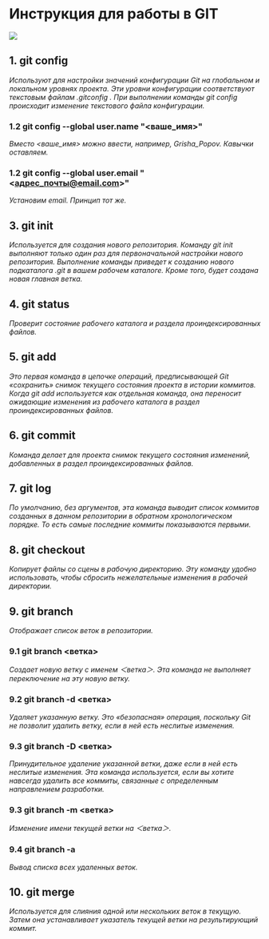 # Инструкция для работы в GIT
![](photo.png)

## __1. git config__
*Используют для настройки значений конфигурации Git на глобальном и локальном уровнях проекта. Эти уровни конфигурации соответствуют текстовым файлам .gitconfig . При выполнении команды git config происходит изменение текстового файла конфигурации.*
### __1.2 git config --global user.name "<ваше_имя>"__
*Вместо <ваше_имя> можно ввести, например, Grisha_Popov. Кавычки оставляем.*

### __1.2 git config --global user.email "<адрес_почты@email.com>"__
*Установим email. Принцип тот же.*


## __3. git init__
*Используется для создания нового репозитория. Команду git init выполняют только один раз для первоначальной настройки нового репозитория. Выполнение команды приведет к созданию нового подкаталога .git в вашем рабочем каталоге. Кроме того, будет создана новая главная ветка.*

## __4. git status__
*Проверит состояние рабочего каталога и раздела проиндексированных файлов.*


## __5. git add__
*Это первая команда в цепочке операций, предписывающей Git «сохранить» снимок текущего состояния проекта в истории коммитов. Когда git add используется как отдельная команда, она переносит ожидающие изменения из рабочего каталога в раздел проиндексированных файлов.*


## __6. git commit__
*Команда делает для проекта снимок текущего состояния изменений, добавленных в раздел проиндексированных файлов.*


## __7. git log__
*По умолчанию, без аргументов, эта команда выводит список коммитов созданных в данном репозитории в обратном хронологическом порядке. То есть самые последние коммиты показываются первыми.*


## __8. git checkout__
*Копирует файлы со сцены в рабочую директорию. Эту команду удобно использовать, чтобы сбросить нежелательные изменения в рабочей директории.*


## __9. git branch__
*Отображает список веток в репозитории.*
### __9.1 git branch <ветка>__
*Создает новую ветку с именем ＜ветка＞. Эта команда не выполняет переключение на эту новую ветку.*
### __9.2 git branch -d <ветка>__
*Удаляет указанную ветку. Это «безопасная» операция, поскольку Git не позволит удалить ветку, если в ней есть неслитые изменения.*
### __9.3 git branch -D <ветка>__
*Принудительное удаление указанной ветки, даже если в ней есть неслитые изменения. Эта команда используется, если вы хотите навсегда удалить все коммиты, связанные с определенным направлением разработки.*
### __9.3 git branch -m <ветка>__
*Изменение имени текущей ветки на ＜ветка＞.*
### __9.4 git branch -a__
*Вывод списка всех удаленных веток.*


## __10. git merge__
*Используется для слияния одной или нескольких веток в текущую. Затем она устанавливает указатель текущей ветки на результирующий коммит.*